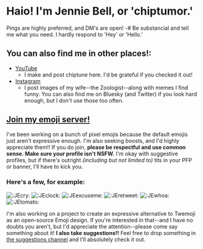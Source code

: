# Haio! I'm Jennie Bell, or 'chiptumor.'
Pings are highly preferred, and DM's are open!
-# Be substancial and tell me what you need. I hardly respond to 'Hey' or 'Hello.'

## You can also find me in other places!:
* [YouTube](https://youtube.com/@chiptumor)
	* I make and post chiptune here. I'd be grateful if you checked it out!
* [Instagram](https://instagram.com/chiptumor)
	* I post images of my wife--the Zoologist--along with memes I find funny.
You can also find me on Bluesky (and Twitter) if you look hard enough, but I don't use those too often.

## [Join my emoji server!](https://discord.gg/jb4b9gwWuH)
I've been working on a bunch of pixel emojis because the default emojis just aren't expressive enough. I'm also seeking boosts, and I'd highly appreciate them!!
If you do join, **please be respectful and use common sense. Make sure your profile isn't NSFW.** I'm okay with suggestive profiles, but if there's outright *(including but not limited to)* tits in your PFP or banner, I'll have to kick you.
### Here's a few, for example:
![:JEcry:](https://cdn.discordapp.com/emojis/1314431530713612350.png ":JEcry") ![:JEclock:](https://cdn.discordapp.com/emojis/1319113889916391424.gif ":JEclock:") ![:JEexcuseme:](https://cdn.discordapp.com/emojis/1314578827791302747.png ":JEexcuseme:") ![:JEretweet:](https://cdn.discordapp.com/emojis/1314769671005802587.png ":JEretweet:") ![:JEwhoa:](https://cdn.discordapp.com/emojis/1314579492190289971.png) ![:JEtomato:](https://cdn.discordapp.com/emojis/1314766349293195264.png ":JEtomato:") 

I'm also working on a project to create an expressive alternative to Twemoji as an open-source Emoji design. If you're interested in that--and I have no doubts you aren't, but I'd appreciate the attention--please come say something about it!
**I also take suggestions!!** Feel free to drop something in [the suggestions channel](https://discord.com/channels/1255693747488821318/1314719685773627552) and I'll absolutely check it out.

